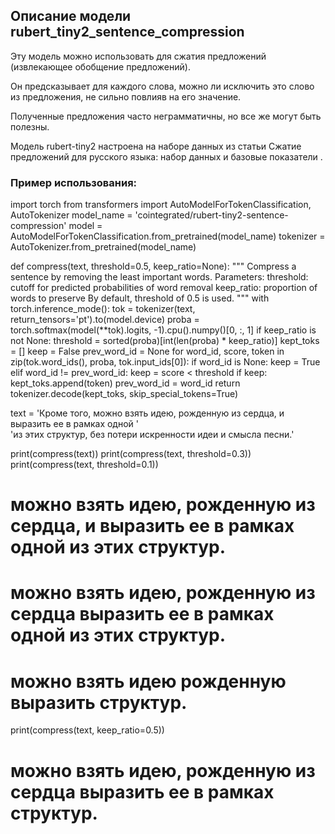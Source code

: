## Описание модели rubert_tiny2_sentence_compression 

Эту модель можно использовать для сжатия предложений (извлекающее обобщение предложений).

Он предсказывает для каждого слова, можно ли исключить это слово из предложения, не сильно повлияв на его значение.

Полученные предложения часто неграмматичны, но все же могут быть полезны.

Модель rubert-tiny2 настроена на наборе данных из статьи Сжатие предложений для русского языка: набор данных и базовые показатели .

### Пример использования:
import torch
from transformers import AutoModelForTokenClassification, AutoTokenizer
model_name = 'cointegrated/rubert-tiny2-sentence-compression'
model = AutoModelForTokenClassification.from_pretrained(model_name)
tokenizer = AutoTokenizer.from_pretrained(model_name)


def compress(text, threshold=0.5, keep_ratio=None):
    """ Compress a sentence by removing the least important words.
    Parameters:
        threshold: cutoff for predicted probabilities of word removal
        keep_ratio: proportion of words to preserve
    By default, threshold of 0.5 is used.
    """
    with torch.inference_mode():
        tok = tokenizer(text, return_tensors='pt').to(model.device)
        proba = torch.softmax(model(**tok).logits, -1).cpu().numpy()[0, :, 1]
    if keep_ratio is not None:
        threshold = sorted(proba)[int(len(proba) * keep_ratio)]
    kept_toks = []
    keep = False
    prev_word_id = None
    for word_id, score, token in zip(tok.word_ids(), proba, tok.input_ids[0]):
        if word_id is None:
            keep = True
        elif word_id != prev_word_id:
            keep = score < threshold
        if keep:
            kept_toks.append(token)
        prev_word_id = word_id
    return tokenizer.decode(kept_toks, skip_special_tokens=True)


text = 'Кроме того, можно взять идею, рожденную из сердца, и выразить ее в рамках одной '\
    'из этих структур, без потери искренности идеи и смысла песни.'
    
print(compress(text))
print(compress(text, threshold=0.3))
print(compress(text, threshold=0.1))
# можно взять идею, рожденную из сердца, и выразить ее в рамках одной из этих структур.
# можно взять идею, рожденную из сердца выразить ее в рамках одной из этих структур.
# можно взять идею рожденную выразить структур.

print(compress(text, keep_ratio=0.5))
# можно взять идею, рожденную из сердца выразить ее в рамках структур.
